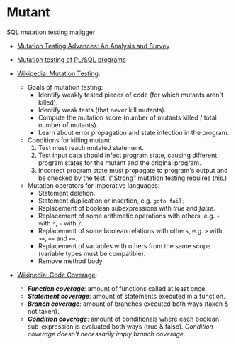 # Mutant
SQL mutation testing majigger

* [Mutation Testing Advances: An Analysis and Survey](https://mutationtesting.uni.lu/survey.pdf)

* [Mutation testing of PL/SQL programs](https://www.sciencedirect.com/science/article/abs/pii/S0164121222001145)

* [Wikipedia: Mutation Testing](https://en.wikipedia.org/wiki/Mutation_testing):
    - Goals of mutation testing:
      - Identify weakly tested pieces of code (for which mutants aren't killed).
      - Identify weak tests (that never kill mutants).
      - Compute the mutation score (number of mutants killed / total number of mutants).
      - Learn about error propagation and state infection in the program.
    - Conditions for killing mutant:
      1. Test must reach mutated statement.
      2. Test input data should infect program state, causing different program states for the mutant and the original program.
      3. Incorrect program state must propagate to program's output and be checked by the test. ("Strong" mutation testing requires this.)
    - Mutation operators for imperative languages:
      - Statement deletion.
      - Statement duplication or insertion, e.g. `goto fail;`
      - Replacement of boolean subexpressions with _true_ and _false_.
      - Replacement of some arithmetic operations with others, e.g. `+` with `*`, `-` with `/`.
      - Replacement of some boolean relations with others, e.g. `>` with `>=`, `==` and `<=`.
      - Replacement of variables with others from the same scope (variable types must be compatible).
      - Remove method body.

* [Wikipedia: Code Coverage](https://en.wikipedia.org/wiki/Code_coverage):
    - _**Function coverage**_: amount of functions called at least once.
    - _**Statement coverage**_: amount of statements executed in a function.
    - _**Branch coverage**_: amount of branches executed both ways (taken & not taken).
    - _**Condition coverage**_: amount of conditionals where each boolean sub-expression is evaluated both ways (true & false). _Condition coverage doesn't necessarily imply branch coverage._
